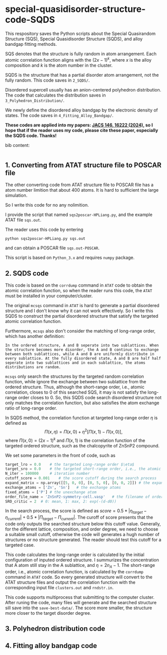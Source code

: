 # special-quasidisorder-structure-code-SQDS

This respository saves the Python scripts about the Special Quasirandom Structure (SQS), Special Quasidisorder Structure (SQDS), and alloy bandgap fitting methods.

SQS denotes that the structure is fully random in atom arrangement. Each atomic correlation function aligns with the $(2x-1)^k$, where $x$ is the alloy composition and $k$ is the atom number in the cluster.

SQDS is the structure that has a partial disorder atom arrangement, not the fully random. This code saves in `2_SQDS/`.

Disordered supercell usually has an anion-centered polyhedron distribution. The code that calculates the distribution saves in `3_Polyhedron_Distribution/`.

We newly define the disordered alloy bandgap by the electronic density of states. The code saves in `4_Fitting_Alloy_Bandgap/`. 

**These codes are applied into my papers: [JACS 146, 16222 (2024)](https://pubs.acs.org/doi/10.1021/jacs.4c04201), so I hope that if the reader uses my code, please cite these paper, especially the SQDS code. Thanks!**

bib content:
```

```

## 1. Converting from ATAT structure file to POSCAR file

The other converting code from ATAT structure file to POSCAR file has a atom number limition that about 400 atoms. It is hard to sufficient the large simulation.

So I write this code for no any nolimition. 

I provide the script that named `sqs2poscar-HPLiang.py`, and the example ATAT file `sqs.out`.

The reader uses this code by entering
```linux
python sqs2poscar-HPLiang.py sqs.out
```
and can obtain a POSCAR file `sqs.out-POSCAR`.

This script is based on `Python_3.x` and requires `numpy` package.

## 2. SQDS code

This code is based on the `corrdump` command in `ATAT` code to obtain the atomic correlation function, so when the reader runs this code, the `ATAT` must be installed in your computer/cluster.

The original `mcsqs` command in `ATAT` is hard to generate a partial disordered structure and I don't know why it can not work effectively. So I write this SQDS to construct the partial disordered structure that satisfy the targeted atomic correlation function.

Furthermore, `mcsqs` also don't consider the matching of long-range order, which has another definition: 
```
In the ordered structure, A and B seperate into two sublattices. When the structure becomes more disorder, the A and B continus to exchange between both sublattices, while A and B are uniformly distribute in every sublattice. At the fully disordered state, A and B are half half seperate into two sublattices and in each sublattice, the atoms distributions are random. 
```
`mcsqs` only search the structures by the targeted random correlation function, while ignore the exchange between two sublattice from the ordered structure. Thus, although the short-range order, i.e., atomic correlation, closes to 0 of this searched SQS, it may is not satisfy the long-range order closes to 0. So, this SQDS code search disordered structure not only matches the correlation function, but also satisfies the atom exchange ratio of long-range order.

In SQDS method, the correlation function at targeted long-range order $\eta$ is defined as
$$
\Pi(x, \eta) = \Pi(x,0)+ \eta^2[\Pi(x,1)-\Pi(x,0)],
$$
where $\Pi(x,0)=(2x-1)^k$ and $\Pi(x,1)$ is the correlation function of the targeted ordered structure, such as the chalcopyrite of ZnSnP2 compound.

We set some parameters in the front of code, such as
```python
target_lro = 0.0    # the targeted Long-range order $\eta$
target_sro = 0.0    # the targeted short-range order, i.e., the atomic correlation function of each cluster
N_iter = 100000     # iteration number
cutoff_score = 0.001    # the score cutoff during the search process
expand_matrix = np.array([[5, 0, 0], [0, 5, 0], [0, 0, 2]]) # the expand coefficient of targeted ordered structure
exchange_atoms = ['Zn', 'Sn']   # the exchange atoms
fixed_atoms = ['P'] # the unexchange atom
order_file_name = 'ZnSnP2-symmetry-cell.vasp'   # the filename of ordered structure
SRO_critic = 2  # 0: mean, 1: max, 2: exp(-(d-d0))
```

In the search process, the score is defined as $score=0.5*|\eta_{target} - \eta_{current}| + 0.5*|\Pi_{target} - \Pi_{current}|$. The curoff of score presents that the code only outputs the searched structure below this cutoff value. Generally, for the different lattice, composition, and order degree, we need to choose a suitable small cutoff, otherwise the code will generates a hugh number of structures or no structure generated. The reader should test this cutoff for a targeted case.

This code calculates the long-range order is calculated by the initial configuration of inputed ordered structure. I summurizes the concentration that A atom still stay in the A sublattice, and $\eta=2n_A-1$. The short-range order, i.e., atomic correlation function, is calculated by the `corrdump` command in `ATAT` code. So every generated structure will convert to the ATAT structure files and output the correlation function with the corresponding input file `clusters.out` and `rndstr.in`.

This code supports multiprocess that submitting to the computer cluster. After runing the code, many files will generate and the searched structure sill save into the `save-best-data/`. The score more smaller, the structure more closer to the target disorder degree. 

## 3. Polyhedron distribution code




## 4. Fitting alloy bandgap code


